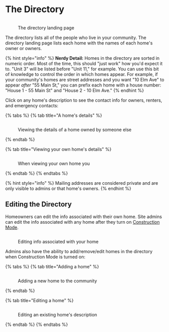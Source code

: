 # The Directory

<figure><img src="../.gitbook/assets/directory-landing.jpeg" alt=""><figcaption><p>The directory landing page</p></figcaption></figure>

The directory lists all of the people who live in your community. The directory landing page lists each home with the names of each home's owner or owners.

{% hint style="info" %}
**Nerdy Detail:** Homes in the directory are sorted in numeric order. Most of the time, this should "just work" how you'd expect it to. "Unit 3" will be listed before "Unit 11," for example. You can use this bit of knowledge to control the order in which homes appear. For example, if your community's homes are street addresses and you want "10 Elm Ave" to appear _after_ "55 Main St," you can prefix each home with a house number: "House 1 - 55 Main St" and "House 2 - 10 Elm Ave."
{% endhint %}

Click on any home's description to see the contact info for owners, renters, and emergency contacts:

{% tabs %}
{% tab title="A home's details" %}

<figure><img src="../.gitbook/assets/directory-detail.jpeg" alt=""><figcaption><p>Viewing the details of a home owned by someone else</p></figcaption></figure>

{% endtab %}

{% tab title="Viewing your own home's details" %}

<figure><img src="../.gitbook/assets/directory-detail-self.jpeg" alt=""><figcaption><p>When viewing your own home you</p></figcaption></figure>

{% endtab %}
{% endtabs %}

{% hint style="info" %}
Mailing addresses are considered private and are only visible to admins or that home's owners.
{% endhint %}

## Editing the Directory

Homeowners can edit the info associated with their own home. Site admins can edit the info associated with any home after they turn on [Construction Mode](./construction-mode.md).

<figure><img src="../.gitbook/assets/directory-detail-edit.jpeg" alt=""><figcaption><p>Editing info associated with your home</p></figcaption></figure>

Admins also have the ability to add/remove/edit homes in the directory when Construction Mode is turned on:

{% tabs %}
{% tab title="Adding a home" %}

<figure><img src="../.gitbook/assets/directory-add-home.jpeg" alt=""><figcaption><p>Adding a new home to the community</p></figcaption></figure>

{% endtab %}

{% tab title="Editing a home" %}

<figure><img src="../.gitbook/assets/directory-edit-home.jpeg" alt=""><figcaption><p>Editing an existing home's description</p></figcaption></figure>

{% endtab %}
{% endtabs %}
